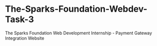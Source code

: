 # The-Sparks-Foundation-Webdev-Task-3
The Sparks Foundation Web Development Internship - Payment Gateway Integration Website 
